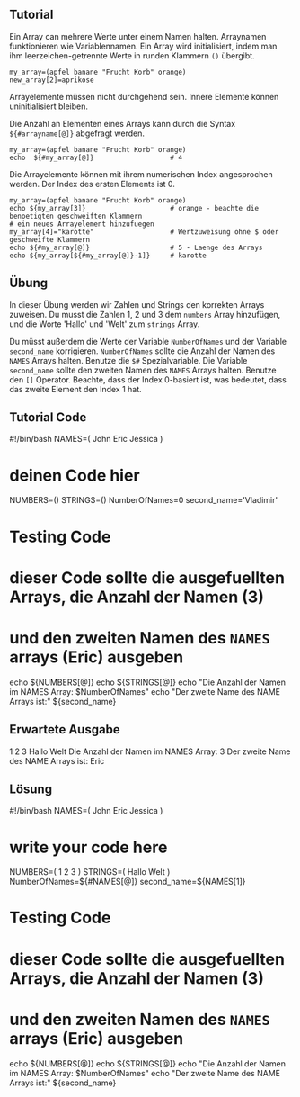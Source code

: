 Tutorial
--------
Ein Array can mehrere Werte unter einem Namen halten. Arraynamen funktionieren wie Variablennamen.
Ein Array wird initialisiert, indem man ihm leerzeichen-getrennte Werte in runden Klammern `()` übergibt.

    my_array=(apfel banane "Frucht Korb" orange)
    new_array[2]=aprikose

Arrayelemente müssen nicht durchgehend sein. Innere Elemente können uninitialisiert bleiben.

Die Anzahl an Elementen eines Arrays kann durch die Syntax `${#arrayname[@]}` abgefragt werden.

    my_array=(apfel banane "Frucht Korb" orange)
    echo  ${#my_array[@]}                   # 4

Die Arrayelemente können mit ihrem numerischen Index angesprochen werden. Der Index des ersten Elements ist 0.

    my_array=(apfel banane "Frucht Korb" orange)
    echo ${my_array[3]}                     # orange - beachte die benoetigten geschweiften Klammern
    # ein neues Arrayelement hinzufuegen
    my_array[4]="karotte"                   # Wertzuweisung ohne $ oder geschweifte Klammern
    echo ${#my_array[@]}                    # 5 - Laenge des Arrays
    echo ${my_array[${#my_array[@]}-1]}     # karotte

Übung
-----
In dieser Übung werden wir Zahlen und Strings den korrekten Arrays zuweisen. Du musst die Zahlen 1, 2 und 3 dem `numbers` Array hinzufügen, und die Worte 'Hallo' und 'Welt' zum `strings` Array.

Du müsst außerdem die Werte der Variable `NumberOfNames` und der Variable `second_name` korrigieren. `NumberOfNames` sollte die Anzahl der Namen des `NAMES` Arrays halten. Benutze die `$#` Spezialvariable. 
Die Variable `second_name` sollte den zweiten Namen des `NAMES` Arrays halten. Benutze den `[]` Operator. Beachte, dass der Index 0-basiert ist, was bedeutet, dass das zweite Element den Index 1 hat.

Tutorial Code
-------------
#!/bin/bash
NAMES=( John Eric Jessica )

# deinen Code hier
NUMBERS=()
STRINGS=()
NumberOfNames=0
second_name='Vladimir'






# Testing Code

# dieser Code sollte die ausgefuellten Arrays, die Anzahl der Namen (3)
# und den zweiten Namen des `NAMES` arrays (Eric) ausgeben
echo ${NUMBERS[@]}
echo ${STRINGS[@]}
echo "Die Anzahl der Namen im NAMES Array: $NumberOfNames"
echo "Der zweite Name des NAME Arrays ist:" ${second_name}

Erwartete Ausgabe
-----------------
1 2 3
Hallo Welt
Die Anzahl der Namen im NAMES Array: 3
Der zweite Name des NAME Arrays ist: Eric

Lösung
------
#!/bin/bash
NAMES=( John Eric Jessica )

# write your code here
NUMBERS=( 1 2 3 )
STRINGS=( Hallo Welt )
NumberOfNames=${#NAMES[@]}
second_name=${NAMES[1]}






# Testing Code

# dieser Code sollte die ausgefuellten Arrays, die Anzahl der Namen (3)
# und den zweiten Namen des `NAMES` arrays (Eric) ausgeben
echo ${NUMBERS[@]}
echo ${STRINGS[@]}
echo "Die Anzahl der Namen im NAMES Array: $NumberOfNames"
echo "Der zweite Name des NAME Arrays ist:" ${second_name}

